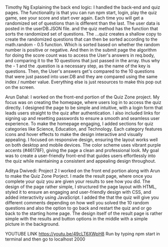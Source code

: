 Timothy Ng
Explaining the back end logic:
I handled the back-end and quiz pages. The functionality is that you can run npm start, login, play the quiz game, see your score and start over again. Each time you will get a randomized set of questions than is different than the last.
The user data is posted in the userDB.JSON file. and the quiz method has the function that sorts the randomized set of questions. The ...quiz creates a shallow copy to create the randomized questions that can then be sorted according to the 
math.random - 0.5 function. Which is sorted based on whether the random number is positive or negative.
And then in the submit page the algorithm for doing the score count was to access the User's answers in req.body, and comparing it to the 10 questions that just passed in the array. thus why the - 1 and the .question is a necessary step, as the name of the key is questions.
Then, the User's answers get's compared to the 10 questions that were just passed into user.DB and they are compared using the same index / number value. Everything else is just resources to make this pop out on the screen.

Arun Dahal:
I worked on the front-end portion of the Quiz Zone project. My focus was on creating the homepage, where users log in to access the quiz directly. I designed the page to be simple and intuitive, with a login form that leads users straight to the quiz after authentication. I also included links for signing up and resetting passwords to ensure a smooth and seamless user experience. To make the homepage engaging, I added sections for quiz categories like Science, Education, and Technology. Each category features icons and hover effects to make the design interactive and visually appealing. I focused on responsive design, ensuring the layout works well on both desktop and mobile devices. The color scheme uses vibrant purple accents (#46178F), giving the page a clean and professional look. My goal was to create a user-friendly front-end that guides users effortlessly into the quiz while maintaining a consistent and appealing design throughout.

Aditya Dwivedi:
Project 2 
I worked on the front end portion along with Arun to make the Quiz Zone Porject. I made the result page, where once you complete your quiz you are given your results to see how you did. The design of the page rather simple, I structured the page layout with HTML, styled it to ensure an engaging and user-friendly design with CSS, and added interactivity using JavaScript. I added the that the quiz will give you different comments depending on how well you solved the 10 random questions and also the option to go back and restart the quiz and or go back to the starting home page. The design itself of the result page is rather simple with the results and button options in the middle with a simple picture in the background. 


YOUTUBE LINK
https://youtu.be/49cLT6XWpH8
Run by typing npm start in terminal
and then go to localhost 2000
